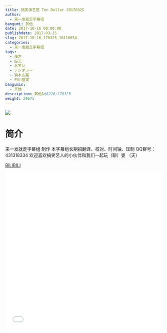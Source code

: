 ```yaml
---
title: 搞笑演艺馆 Ten Dollar 20170325
author: 
  - 来一发就走字幕组
bangumi: 其他
date: 2017-10-16 00:00:00
publishdate: 2017-03-25
slug: 2017-10-16_170325_10116654
categories: 
  - 来一发就走字幕组
tags: 
  - 漫才
  - 综艺
  - お笑い
  - テンダラー
  - 浜本広晃
  - 白川悟実
bangumis: 
  - 其他
description: 其他&#8226;170325
weight: 29675
---
```


![](https://i.imgur.com/E7P5Yen.jpg)

# 简介  
来一发就走字幕组 制作
本字幕组长期招翻译、校对、时间轴、压制   QQ群号：431318334 欢迎喜欢搞笑艺人的小伙伴和我们一起玩（聊）耍 （天）

  [BILIBILI](https://www.bilibili.com/video/av10116654/)


  <iframe src="//www.bilibili.com/html/html5player.html?cid=16716392&aid=10116654" width="100%" height="500" frameborder="0" allowfullscreen="allowfullscreen"></iframe>
